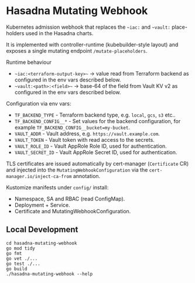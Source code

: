 # Hasadna Mutating Webhook

Kubernetes admission webhook that replaces the `~iac:` and `~vault:`
place-holders used in the Hasadna charts.

It is implemented with controller-runtime (kubebuilder-style layout) and
exposes a single mutating endpoint `/mutate-placeholders`.

Runtime behaviour
* `~iac:<terraform-output-key>~` → value read from Terraform backend as configured in the env vars described below.
* `~vault:<path>:<field>~`      → base-64 of the field from Vault KV v2 as configured in the env vars described below.

Configuration via env vars:

* `TF_BACKEND_TYPE` - Terraform backend type, e.g. `local`, `gcs`, `s3` etc..
* `TF_BACKEND_CONFIG__*` - Set values for the backend configuration, for example `TF_BACKEND_CONFIG__bucket=my-bucket`.
* `VAULT_ADDR` - Vault address, e.g. `https://vault.example.com`.
* `VAULT_TOKEN` - Vault token with read access to the secrets.
* `VAULT_ROLE_ID` - Vault AppRole Role ID, used for authentication.
* `VAULT_SECRET_ID` - Vault AppRole Secret ID, used for authentication.

TLS certificates are issued automatically by cert-manager (`Certificate`
CR) and injected into the `MutatingWebhookConfiguration` via the
`cert-manager.io/inject-ca-from` annotation.

Kustomize manifests under `config/` install:

* Namespace, SA and RBAC (read ConfigMap).
* Deployment + Service.
* Certificate and MutatingWebhookConfiguration.

## Local Development

```
cd hasadna-mutating-webhook
go mod tidy
go fmt
go vet ./...
go test ./...
go build
./hasadna-mutating-webhook --help
```
